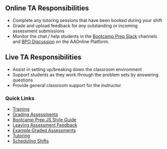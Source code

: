 ## Online TA Responsibilities

+ Complete any tutoring sessions that have been booked during your shift
+ Grade and upload feedback for any outstanding or incoming assessment submissions
+ Monitor the chat / help students in the [Bootcamp Prep Slack][bp-slack] channels and [BPO Discussion][bp-discussion] on the AAOnline Platform.

## Live TA Responsibilities

+ Assist in setting up/breaking down the classroom environment
+ Support students as they work through the problem sets by answering questions
+ Provide general classroom support for the instructor


### Quick Links

+ [Training][training]
+ [Grading Assessments][assessment-grading]
+ [Bootcamp Prep JS Style Guide][bp_js_style_guide]
+ [Leaving Assessment Feedback][assessment-feedback]
+ [Example Graded Assessments][example-assessments]
+ [Tutoring][tutoring]
+ [Scheduling Shifts][scheduling-shifts]

[bp-discussion]: https://www.aaonline.io/discussion
[training]: ./training.md
[assessment-grading]: ./assessment_grading.md
[bp_js_style_guide]: ./bp_js_style_guide.md
[assessment-feedback]: ./assessment_feedback.md
[example-assessments]: ./example_commented_assessments
[tutoring]: ./tutoring.md
[scheduling-shifts]: ./scheduling_shifts.md
[bp-slack]: ./https://aa-bootcamp-prep.slack.com/
